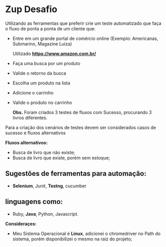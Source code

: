 # Zup Desafio

Utilizando as ferramentas que preferir crie um teste automatizado que faça o fluxo de ponta
a ponta de um cliente que:
- Entre em um grande portal de comércio online
(Exemplo: Americanas, Submarino, Magazine Luiza)
  
   Utilizado **https://www.amazon.com.br/**
  
- Faça uma busca por um produto
- Valide o retorno da busca
- Escolha um produto na lista
- Adicione o carrinho
- Valide o produto no carrinho

  **Obs.** Foram criados 3 testes de fluxos com Sucesso, procurando 3 livros diferentes.

Para a criação dos cenários de testes devem ser considerados casos de sucesso e fluxos
alternativos

 **Fluxos alternativos:**
  - Busca de livro que não existe;
  - Busca de livro que existe, porém sem estoque;

## Sugestões de ferramentas para automação:

- **Selenium**, Junit, **Testng**, cucumber 

## linguagens como: 

- Ruby, **Java**, Python, Javascript. 

**Consideraçes:**

- Meu Sistema Operacional é **Linux**, adicionei o chromedriver no Path do sistema, porém disponibilizei o mesmo na raiz do projeto; 

